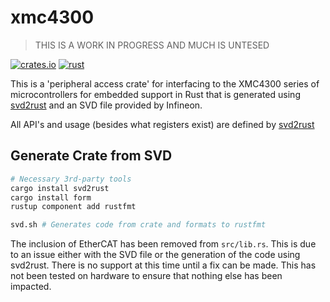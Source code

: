 # xmc4300

> THIS IS A WORK IN PROGRESS AND MUCH IS UNTESED

[![crates.io](https://img.shields.io/crates/v/xmc4300.svg)](https://crates.io/crates/xmc4300)
[![rust](https://github.com/xmc-rs/xmc4300/workflows/Rust/badge.svg)](https://github.com/xmc-rs/xmc4300/workflows/Rust/badge.svg)

This is a 'peripheral access crate' for interfacing to the XMC4300 series of microcontrollers for embedded support in Rust that is generated using [svd2rust](https://docs.rs/svd2rust) and an SVD file provided by Infineon.

All API's and usage (besides what registers exist) are defined by [svd2rust](https://docs.rs/svd2rust)

## Generate Crate from SVD

```bash
# Necessary 3rd-party tools
cargo install svd2rust
cargo install form
rustup component add rustfmt

svd.sh # Generates code from crate and formats to rustfmt
```

The inclusion of EtherCAT has been removed from `src/lib.rs`. This is due to an issue either with the SVD file or the generation of the code using svd2rust. There is no support at this time until a fix can be made. This has not been tested on hardware to ensure that nothing else has been impacted.
